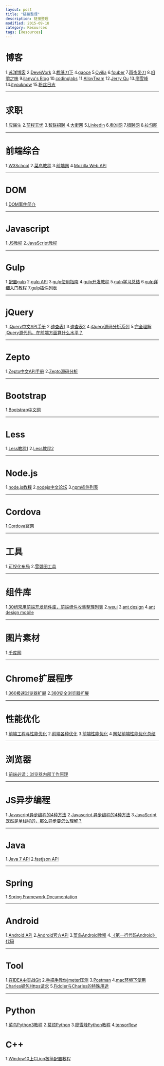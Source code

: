 ```yaml
---
layout: post
title: "链接整理"
description: 链接整理
modified: 2015-09-18
category: Resources
tags: [Resources]
---
```


# 博客

1.[苏洋博客](http://www.soulteary.com/)
2.[DeveWork](http://devework.com/)
3.[裁纸刀下](http://ofcss.com/)
4.[gaoce](http://gaocegege.com/)
5.[Ovilia](http://zhangwenli.com/)
6.[fouber](https://github.com/fouber/blog)
7.[雨夜带刀](http://stylechen.com/)
8.[咀嚼之味](http://jerryzou.com/)
9.[ilanyu's Blog](http://blog.lanyus.com/)
10.[codinglabs](http://blog.codinglabs.org/)
11.[AlloyTeam](http://www.alloyteam.com/)
12.[Jerry Qu](https://imququ.com/)
13.[廖雪峰](http://www.liaoxuefeng.com/)
14.[ityouknow](http://www.ityouknow.com/)
15.[粉丝日志](http://blog.fens.me/)

<hr>

# 求职

1.[应届生](http://www.yingjiesheng.com/)
2.[前程无忧](http://www.51job.com/default.php)
3.[智联招聘](http://www.zhaopin.com/)
4.[大街网](http://www.dajie.com/)
5.[Linkedin](https://www.linkedin.com/)
6.[看准网](http://www.kanzhun.com/)
7.[猎聘网](https://www.liepin.com/)
8.[拉勾网](https://www.lagou.com/)

<hr>

# 前端综合

1.[W3School](http://www.w3school.com.cn/index.html) 
2.[菜鸟教程](http://www.runoob.com/)
3.[前端网](http://www.w3cfuns.com/)
4.[Mozilla Web API](https://developer.mozilla.org/zh-CN/docs/Web/API)

<hr>

# DOM

1.[DOM事件简介](http://blog.jobbole.com/52430/)

<hr>

# Javascript

1.[JS教程](http://javascript.ruanyifeng.com/#introduction)
2.[JavaScript教程](http://www.liaoxuefeng.com/wiki/001434446689867b27157e896e74d51a89c25cc8b43bdb3000)

<hr>

# Gulp

1.[配置gulp](http://www.cnblogs.com/best-html5-js/p/4438753.html)
2.[gulp API](http://www.gulpjs.com.cn/docs/api/)
3.[gulp使用指南](http://www.techug.com/gulp)
4.[gulp开发教程](http://www.w3ctech.com/topic/134)
5.[gulp学习总结](http://www.cnblogs.com/morong/p/4469637.html)
6.[gulp详细入门教程](http://www.ydcss.com/archives/18)
7.[gulp插件列表](http://gulpjs.com/plugins/)

<hr>

# jQuery

1.[jQuery中文API手册](http://www.jquery123.com/)
2.[速查表1](http://hemin.cn/jq/)
3.[速查表2](http://jquery.cuishifeng.cn/index.html)
4.[jQuery源码分析系列](http://www.cnblogs.com/aaronjs/p/3279314.html)
5.[完全理解jQuery源代码，在前端方面算什么水平？](http://www.zhihu.com/question/20521802)

<hr>

# Zepto

1.[Zepto中文API手册](http://www.runoob.com/manual/zeptojs.html#)
2.[Zepto源码分析](http://www.runoob.com/w3cnote/zepto-js-source-analysis.html)

<hr>

# Bootstrap

1.[Bootstrap中文网](http://www.bootcss.com/)

<hr>

# Less

1.[Less教程1](http://less.bootcss.com/)
2.[Less教程2](http://www.bootcss.com/p/lesscss/)

<hr>

# Node.js

1.[node.js教程](http://www.runoob.com/nodejs/nodejs-tutorial.html)
2.[nodejs中文论坛](http://cnodejs.org/)
3.[npm插件列表](https://www.npmjs.com/)

<hr>

# Cordova

1.[Cordova官网](http://cordova.apache.org/)

<hr>

# 工具

1.[可视化布局](http://www.bootcss.com/p/layoutit/)
2.[雪碧图工具](http://css.spritegen.com/)

<hr>

# 组件库

1.[30组常用前端开发组件库，前端组件收集整理列表](http://www.luoxiao123.cn/1196.html)
2.[weui](https://github.com/weui/weui/wiki)
3.[ant design](http://ant.design/)
4.[ant design mobile](http://mobile.ant.design/)

<hr>

# 图片素材

1.[千库网](http://588ku.com/)

<hr>

# Chrome扩展程序

1.[360极速浏览器扩展](http://open.chrome.360.cn/extension_dev/overview.html)
2.[360安全浏览器扩展](http://open.se.360.cn/open/extension_dev/overview.html)

<hr>

# 性能优化

1.[前端工程与性能优化](https://github.com/fouber/blog/issues/3)
2.[前端各种优化](http://www.cnblogs.com/Darren_code/archive/2011/12/31/property.html)
3.[前端性能优化](http://www.iteye.com/magazines/116-Web-Front-Performance-Best-Practice#385)
4.[网站前端性能优化总结](http://www.open-open.com/news/view/9902b7)

<hr>

# 浏览器

1.[前端必读：浏览器内部工作原理](http://kb.cnblogs.com/page/129756/)

<hr>

# JS异步编程

1.[Javascript异步编程的4种方法](http://www.ruanyifeng.com/blog/2012/12/asynchronous%EF%BC%BFjavascript.html)
2.[Javascript 异步编程的4种方法](http://kb.cnblogs.com/page/167474/)
3.[JavaScript既然是单线程的，那么异步要怎么理解？](https://segmentfault.com/q/1010000004266993?_ea=549894)

<hr>

# Java

1.[Java 7 API](http://docs.oracle.com/javase/7/docs/api/)
2.[fastjson API](https://blog.csdn.net/wilsonke/article/details/37921571)

<hr>

# Spring

1.[Spring Framework Documentation](https://docs.spring.io/spring/docs/current/spring-framework-reference/index.html)

<hr>

# Android

1.[Android API](http://www.android-doc.com/reference/packages.html)
2.[Android官方API](https://developer.android.google.cn/reference/packages.html)
3.[菜鸟Android教程](http://www.runoob.com/w3cnote/android-tutorial-intro.html)
4.[《第一行代码Android》代码](https://github.com/guolindev/booksource)

<hr>

# Tool

1.[在IDEA中实战Git](https://blog.csdn.net/autfish/article/details/52513465)
2.[手把手教你jmeter压测](https://www.cnblogs.com/by-dream/p/5611555.html)
3.[Postman](https://www.getpostman.com/)
4.[mac环境下使用Charles抓包Https请求](https://segmentfault.com/a/1190000005070614)
5.[Fiddler与Charles的特殊用途](http://www.cnblogs.com/cos2004/archive/2013/04/16/3024171.html)

<hr>

# Python

1.[菜鸟Python3教程](http://www.runoob.com/python3/python3-tutorial.html)
2.[莫烦Python](https://morvanzhou.github.io/)
3.[廖雪峰Python教程](https://www.liaoxuefeng.com/wiki/0014316089557264a6b348958f449949df42a6d3a2e542c000)
4.[tensorflow](https://tensorflow.google.cn/)

# C++

1.[Window10上CLion极简配置教程](https://www.jianshu.com/p/1aa989808e15)